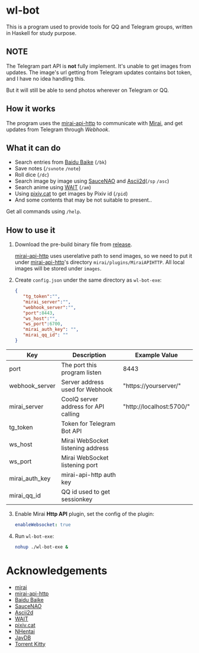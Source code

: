 # wl-bot

This is a program used to provide tools for QQ and Telegram groups, written in Haskell for study purpose.

## NOTE

The Telegram part API is **not** fully implement. It's unable to get images from updates. The image's url getting from Telegram updates contains bot token, and I have no idea handling this.

But it will still be able to send photos wherever on Telegram or QQ.

## How it works

The program uses the [mirai-api-http](https://github.com/mamoe/mirai-api-http) to communicate with [Mirai](https://github.com/mamoe/mirai), and get updates from Telegram through _Webhook_.

## What it can do

- Search entries from [Baidu Baike](https://baike.baidu.com/) (`/bk`)
- Save notes (`/svnote` `/note`)
- Roll dice (`/dc`)
- Search image by image using [SauceNAO](https://saucenao.com/) and [Ascii2d](https://ascii2d.net/)(`/sp` `/asc`)
- Search anime using [WAIT](https://trace.moe/) (`/am`)
- Using [pixiv.cat](https://pixiv.cat/) to get images by Pixiv id (`/pid`)
- And some contents that may be not suitable to present..

Get all commands using `/help`.


## How to use it

1. Download the pre-build binary file from [release](https://github.com/Nutr1t07/wl-bot/releases/).

   [mirai-api-http](https://github.com/mamoe/mirai-api-http) uses userelative path to send images, so we need to put it under [mirai-api-http](https://github.com/mamoe/mirai-api-http)'s directory `mirai/plugins/MiraiAPIHTTP`. All local images will be stored under `images`.

2. Create `config.json` under the same directory as `wl-bot-exe`:

   ```json
   {
      "tg_token":"",
      "mirai_server":"",
      "webhook_server":"",
      "port":8443,
      "ws_host":"",
      "ws_port":6700,
      "mirai_auth_key": "",
      "mirai_qq_id": ""
   }
   ```

| Key                 | Description                          | Example Value            |
|---------------------|--------------------------------------|--------------------------|
| port                | The port this program listen         | 8443                     |
| webhook\_server     | Server address used for Webhook      | "https://yourserver/"    |
| mirai\_server       | CoolQ server address for API calling | "http://localhost:5700/" |
| tg\_token           | Token for Telegram Bot API           |                          |
| ws\_host            | Mirai WebSocket listening address    |                          |
| ws\_port            | Mirai WebSocket listening port       |                          |
| mirai\_auth\_key    | mirai-api-http auth key              |                          |
| mirai\_qq\_id       | QQ id used to get sessionkey         |                          |


3. Enable Mirai **Http API** plugin, set the config of the plugin:

   ```yaml
   enableWebsocket: true
   ```

4. Run `wl-bot-exe`:

   ```bash
   nohup ./wl-bot-exe &
   ```

# Acknowledgements

- [mirai](https://github.com/mamoe/mirai)
- [mirai-api-http](https://github.com/mamoe/mirai-api-http)
- [Baidu Baike](https://baike.baidu.com/)
- [SauceNAO](https://saucenao.com/)
- [Ascii2d](https://ascii2d.net/)
- [WAIT](https://trace.moe/)
- [pixiv.cat](https://pixiv.cat/)
- [NHentai](https://nhentai.net/)
- [JavDB](https://javdb.com/)
- [Torrent Kitty](https://www.torrentkitty.tv/)

